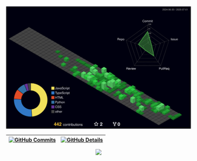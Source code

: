   ![Status](./profile-3d-contrib/profile-night-green.svg)
  

  
 | [![GitHub Commits](http://github-profile-summary-cards.vercel.app/api/cards/productive-time?username=Gian-vie&theme=dracula&utcOffset=-3)](https://github.com/vn7n24fzkq/github-profile-summary-cards) | [![GitHub Details](http://github-profile-summary-cards.vercel.app/api/cards/profile-details?username=Gian-vie&theme=dracula)](https://github.com/vn7n24fzkq/github-profile-summary-cards) |  
 | ----------- | ----------- |


 
  <div align="center" >
<a href="https://skillicons.dev"   >
  <img src="https://skillicons.dev/icons?i=git,vscode,javascript,typescript,css,html,react,tailwind,nodejs,figma,github,linkedin,instagram" />
</a>
  <br />

  </div>


##

[//]: # (  <div align="center" > )
[//]: # (     <img src="https://github-profile-trophy.vercel.app/?username=gian-vie&row=1&column=6&theme=dracula&margin-w=15&margin-h=15"/> )
[//]: # (  </div> )

  
 
